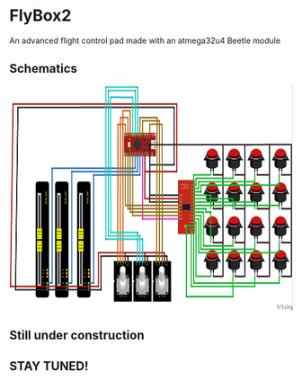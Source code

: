 # FlyBox2
An advanced flight control pad made with an atmega32u4 Beetle module



## Schematics

<p align="center">
<img src="https://github.com/mancio/FlyBox2/blob/master/fritzing/project/main_wiring.jpg" width="550" height="400" />
</p>

## Still under construction 
## STAY TUNED!

